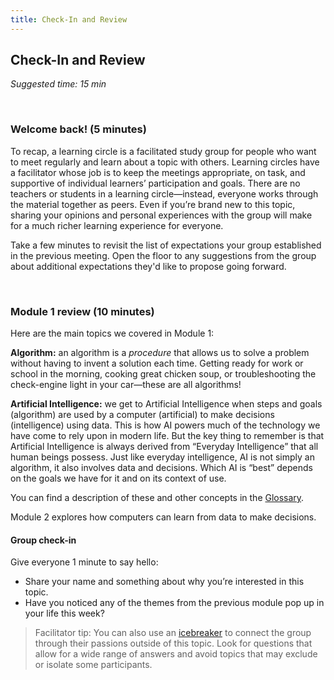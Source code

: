 ```yaml
---
title: Check-In and Review
---
```


## Check-In and Review
_Suggested time: 15 min_

<br>

### Welcome back! (5 minutes)

To recap, a learning circle is a facilitated study group for people who want to meet regularly and learn about a topic with others. Learning circles have a facilitator whose job is to keep the meetings appropriate, on task, and supportive of individual learners’ participation and goals. There are no teachers or students in a learning circle—instead, everyone works through the material together as peers. Even if you’re brand new to this topic, sharing your opinions and personal experiences with the group will make for a much richer learning experience for everyone.

Take a few minutes to revisit the list of expectations your group established in the previous meeting. Open the floor to any suggestions from the group about additional expectations they'd like to propose going forward.

<br>

### Module 1 review (10 minutes)

Here are the main topics we covered in Module 1:

**Algorithm:** an algorithm is a *procedure* that allows us to solve a problem without having to invent a solution each time.  Getting ready for work or school in the morning, cooking great chicken soup, or troubleshooting the check-engine light in your car—these are all algorithms! 

**Artificial Intelligence:** we get to Artificial Intelligence when steps and goals (algorithm) are used by a computer (artificial) to make decisions (intelligence) using data. This is how AI powers much of the technology we have come to rely upon in modern life. But the key thing to remember is that Artificial Intelligence is always derived from “Everyday Intelligence” that all human beings possess. Just like everyday intelligence, AI is not simply an algorithm, it also involves data and decisions. Which AI is “best” depends on the goals we have for it and on its context of use. 

You can find a description of these and other concepts in the <a href="../../../glossary">Glossary</a>.

Module 2 explores how computers can learn from data to make decisions.

#### Group check-in 

Give everyone 1 minute to say hello:
* Share your name and something about why you’re interested in this topic.
* Have you noticed any of the themes from the previous module pop up in your life this week?

> Facilitator tip: You can also use an [icebreaker](https://handbook.p2pu.org/methodology/learning-circle-structure#check-in) to connect the group through their passions outside of this topic. Look for questions that allow for a wide range of answers and avoid topics that may exclude or isolate some participants.
